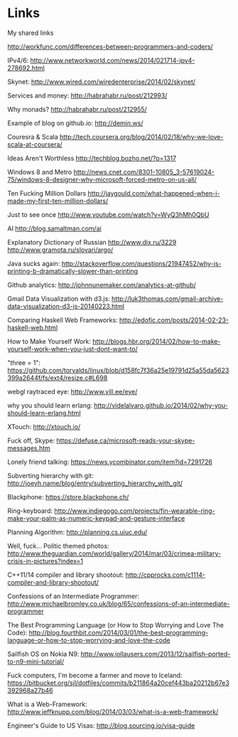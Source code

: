 Links
=====

My shared links


http://workfunc.com/differences-between-programmers-and-coders/

IPv4/6:
http://www.networkworld.com/news/2014/021714-ipv4-278692.html

Skynet:
http://www.wired.com/wiredenterprise/2014/02/skynet/

Services and money:
http://habrahabr.ru/post/212993/

Why monads?
http://habrahabr.ru/post/212955/

Example of blog on github.io:
http://demin.ws/

Couresra & Scala
http://tech.coursera.org/blog/2014/02/18/why-we-love-scala-at-coursera/

Ideas Aren't Worthless
http://techblog.bozho.net/?p=1317

Windows 8 and Metro
http://news.cnet.com/8301-10805_3-57619024-75/windows-8-designer-why-microsoft-forced-metro-on-us-all/

Ten Fucking Million Dollars
http://jaygould.com/what-happened-when-i-made-my-first-ten-million-dollars/

Just to see once
http://www.youtube.com/watch?v=WyQ3hMh0QbU

AI
http://blog.samaltman.com/ai

Explanatory Dictionary of Russian
http://www.dix.ru/3229
http://www.gramota.ru/slovari/argo/

Java sucks again:
http://stackoverflow.com/questions/21947452/why-is-printing-b-dramatically-slower-than-printing

Github analytics:
http://johnnunemaker.com/analytics-at-github/

Gmail Data Visualization with d3.js:
http://luk3thomas.com/gmail-archive-data-visualization-d3-js-20140223.html

Comparing Haskell Web Frameworks:
http://edofic.com/posts/2014-02-23-haskell-web.html

How to Make Yourself Work:
http://blogs.hbr.org/2014/02/how-to-make-yourself-work-when-you-just-dont-want-to/

"three = 1":
https://github.com/torvalds/linux/blob/d158fc7f36a25e19791d25a55da5623399a2644f/fs/ext4/resize.c#L698

webgl raytraced eye:
http://www.vill.ee/eye/

why you should learn erlang:
http://videlalvaro.github.io/2014/02/why-you-should-learn-erlang.html

XTouch:
http://xtouch.io/

Fuck off, Skype:
https://defuse.ca/microsoft-reads-your-skype-messages.htm

Lonely friend talking:
https://news.ycombinator.com/item?id=7291726

Subverting hierarchy with git:
http://joeyh.name/blog/entry/subverting_hierarchy_with_git/

Blackphone:
https://store.blackphone.ch/

Ring-keyboard:
http://www.indiegogo.com/projects/fin-wearable-ring-make-your-palm-as-numeric-keypad-and-gesture-interface

Planning Algorithm:
http://planning.cs.uiuc.edu/

Well, fuck... Politic themed photos:
http://www.theguardian.com/world/gallery/2014/mar/03/crimea-military-crisis-in-pictures?index=1

C++11/14 compiler and library shootout:
http://cpprocks.com/c1114-compiler-and-library-shootout/

Confessions of an Intermediate Programmer:
http://www.michaelbromley.co.uk/blog/65/confessions-of-an-intermediate-programmer

The Best Programming Language (or How to Stop Worrying and Love The Code):
http://blog.fourthbit.com/2014/03/01/the-best-programming-language-or-how-to-stop-worrying-and-love-the-code

Sailfish OS on Nokia N9:
http://www.jollausers.com/2013/12/sailfish-ported-to-n9-mini-tutorial/

Fuck computers, I'm become a farmer and move to Iceland:
https://bitbucket.org/sjl/dotfiles/commits/b211864a20cef443ba20212b67e3392968a27b46

What is a Web-Framework:
http://www.jeffknupp.com/blog/2014/03/03/what-is-a-web-framework/

Engineer's Guide to US Visas:
http://blog.sourcing.io/visa-guide
